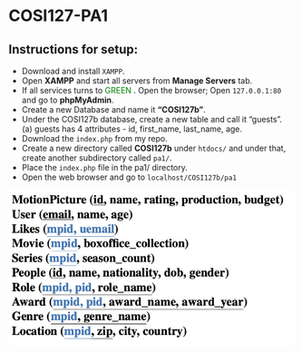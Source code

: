 # COSI127-PA1
## Instructions for setup:
- Download and install `XAMPP`.
- Open **XAMPP** and start all servers from **Manage Servers** tab.
- If all services turns to <span style="color:green">GREEN</span> . Open the browser; Open `127.0.0.1:80` and go to **phpMyAdmin**.
- Create a new Database and name it **“COSI127b”**.
- Under the COSI127b database, create a new table and call it “guests”.
  (a) guests has 4 attributes - id, first_name, last_name, age.
- Download the `index.php` from my repo.
- Create a new directory called **COSI127b** under `htdocs/` and under that, create another subdirectory called `pa1/`.
- Place the `index.php` file in the pa1/ directory.
- Open the web browser and go to `localhost/COSI127b/pa1`
  

<img width="840"  src="https://github.com/Rsirp0c/COSI127-PA1/blob/main/Screenshot.png">

